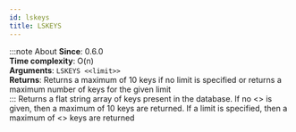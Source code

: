 ```yaml
---
id: lskeys
title: LSKEYS
---
```

:::note About
**Since**: 0.6.0  
**Time complexity**: O(n)  
**Arguments**: `LSKEYS <<limit>>`  
**Returns**: Returns a maximum of 10 keys if no limit is specified or returns a maximum number of keys for the given limit  
:::
Returns a flat string array of keys present in the database. If no <<limit>> is given, then a maximum of 10 keys are returned. If a limit is specified, then a maximum of <<limit>> keys are returned